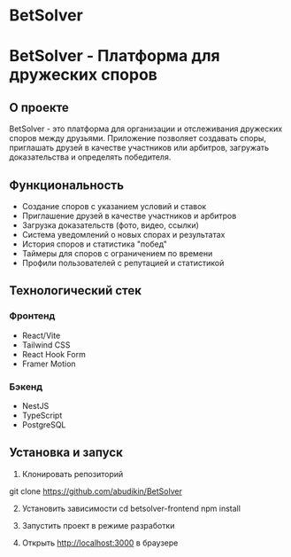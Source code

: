 # BetSolver

# BetSolver - Платформа для дружеских споров

## О проекте

BetSolver - это платформа для организации и отслеживания дружеских споров между друзьями. Приложение позволяет создавать споры, приглашать друзей в качестве участников или арбитров, загружать доказательства и определять победителя.

## Функциональность

- Создание споров с указанием условий и ставок
- Приглашение друзей в качестве участников и арбитров
- Загрузка доказательств (фото, видео, ссылки)
- Система уведомлений о новых спорах и результатах
- История споров и статистика "побед"
- Таймеры для споров с ограничением по времени
- Профили пользователей с репутацией и статистикой

## Технологический стек

### Фронтенд

- React/Vite
- Tailwind CSS
- React Hook Form
- Framer Motion

### Бэкенд

- NestJS
- TypeScript
- PostgreSQL

## Установка и запуск

1. Клонировать репозиторий

git clone https://github.com/abudikin/BetSolver

2. Установить зависимости
   cd betsolver-frontend
   npm install

3. Запустить проект в режиме разработки

4. Открыть [http://localhost:3000](http://localhost:3000) в браузере
